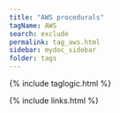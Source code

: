 ```yaml
---
title: "AWS procedurals"
tagName: AWS
search: exclude
permalink: tag_aws.html
sidebar: mydoc_sidebar
folder: tags
---
```

{% include taglogic.html %}

{% include links.html %}
